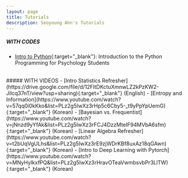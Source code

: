 ```yaml
---
layout: page
title: Tutorials
description: Seoyoung Ahn's Tutorials
---
```



##### WITH CODES
- [Intro to Python](https://github.com/ahnchive/python-workshop){:target="_blank"}: Introduction to the Python Programming for Psychology Students

<br/>
##### WITH VIDEOS
- [Intro Statistics Refresher](https://drive.google.com/file/d/12FItDKctuXmnwLZ2kPzKW2-Jilcq37nT/view?usp=sharing){:target="_blank"} (English)
- [Entropy and Information](https://www.youtube.com/watch?v=57qq0i0kKko&list=PLz2g5IwXz3rHp5c6Cby5-_t9yPpYpUemG){:target="_blank"} (Korean)
- [Bayesian vs. Frequentist](https://www.youtube.com/watch?v=jNnzd9yYfAk&list=PLz2g5IwXz3rFCJ4DzzMteIF94MVbA6sfm){:target="_blank"} (Korean)
- [Linear Algebra Refresher](https://www.youtube.com/watch?v=t2bUqVgULhs&list=PLz2g5IwXz3rE9zjWDrKBf8uxAz18qGAwn){:target="_blank"} (Korean)
- [Intro to Deep Learning with Pytorch](https://www.youtube.com/watch?v=MNyHylkxfPQ&list=PLz2g5IwXz3rHravOTeaVwmbsvbPr3LlTW){:target="_blank"} (Korean)